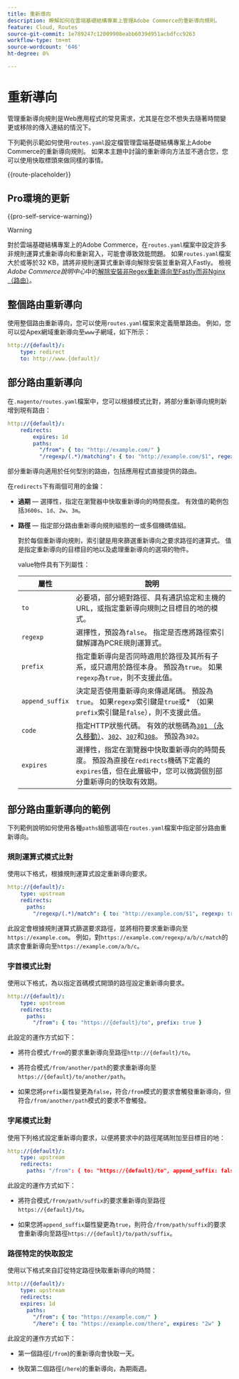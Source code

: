 ```yaml
---
title: 重新導向
description: 瞭解如何在雲端基礎結構專案上管理Adobe Commerce的重新導向規則。
feature: Cloud, Routes
source-git-commit: 1e789247c12009908eabb6039d951acbdfcc9263
workflow-type: tm+mt
source-wordcount: '646'
ht-degree: 0%

---
```


# 重新導向

管理重新導向規則是Web應用程式的常見需求，尤其是在您不想失去隨著時間變更或移除的傳入連結的情況下。

下列範例示範如何使用`routes.yaml`設定檔管理雲端基礎結構專案上Adobe Commerce的重新導向規則。 如果本主題中討論的重新導向方法並不適合您，您可以使用快取標頭來做同樣的事情。

{{route-placeholder}}

## Pro環境的更新

{{pro-self-service-warning}}

>[!WARNING]
>
>對於雲端基礎結構專案上的Adobe Commerce，在`routes.yaml`檔案中設定許多非規則運算式重新導向和重新寫入，可能會導致效能問題。 如果`routes.yaml`檔案大於或等於32 KB，請將非規則運算式重新導向解除安裝並重新寫入Fastly。 檢視&#x200B;_Adobe Commerce說明中心_&#x200B;中的[解除安裝非Regex重新導向至Fastly而非Nginx （路由）](https://experienceleague.adobe.com/docs/commerce-knowledge-base/kb/troubleshooting/miscellaneous/offload-non-regex-redirects-to-fastly-instead-of-nginx-routes.html)。

## 整個路由重新導向

使用整個路由重新導向，您可以使用`routes.yaml`檔案來定義簡單路由。 例如，您可以從Apex網域重新導向至`www`子網域，如下所示：

```yaml
http://{default}/:
    type: redirect
    to: http://www.{default}/
```

## 部分路由重新導向

在`.magento/routes.yaml`檔案中，您可以根據模式比對，將部分重新導向規則新增到現有路由：

```yaml
http://{default}/:
    redirects:
        expires: 1d
        paths:
          "/from": { to: "http://example.com/" }
          "/regexp/(.*)/matching": { to: "http://example.com/$1", regexp: true }
```

部分重新導向適用於任何型別的路由，包括應用程式直接提供的路由。

在`redirects`下有兩個可用的金鑰：

- **過期** — 選擇性，指定在瀏覽器中快取重新導向的時間長度。 有效值的範例包括`3600s`、`1d`、`2w`、`3m`。

- **路徑** — 指定部分路由重新導向規則組態的一或多個機碼值組。

  對於每個重新導向規則，索引鍵是用來篩選重新導向之要求路徑的運算式。 值是指定重新導向的目標目的地以及處理重新導向的選項的物件。

  value物件具有下列屬性：

  | 屬性 | 說明 |
  | ---------- | ----------- |
  | `to` | 必要項，部分絕對路徑、具有通訊協定和主機的URL，或指定重新導向規則之目標目的地的模式。 |
  | `regexp` | 選擇性，預設為`false`。 指定是否應將路徑索引鍵解譯為PCRE規則運算式。 |
  | `prefix` | 指定重新導向是否同時適用於路徑及其所有子系，或只適用於路徑本身。 預設為`true`。 如果`regexp`為`true`，則不支援此值。 |
  | `append_suffix` | 決定是否使用重新導向來傳遞尾碼。 預設為`true`。 如果`regexp`索引鍵是`true`或* （如果`prefix`索引鍵是`false`），則不支援此值。 |
  | `code` | 指定HTTP狀態代碼。 有效的狀態碼為[`301` （永久移動）](https://www.w3.org/Protocols/rfc2616/rfc2616-sec10.html#sec10.3.2)、[`302`](https://www.w3.org/Protocols/rfc2616/rfc2616-sec10.html#sec10.3.3)、[`307`](https://www.w3.org/Protocols/rfc2616/rfc2616-sec10.html#sec10.3.8)和[`308`](https://www.rfc-editor.org/rfc/rfc7238)。 預設為`302`。 |
  | `expires` | 選擇性，指定在瀏覽器中快取重新導向的時間長度。 預設為直接在`redirects`機碼下定義的`expires`值，但在此層級中，您可以微調個別部分重新導向的快取有效期。 |

## 部分路由重新導向的範例

下列範例說明如何使用各種`paths`組態選項在`routes.yaml`檔案中指定部分路由重新導向。

### 規則運算式模式比對

使用以下格式，根據規則運算式設定重新導向要求。

```yaml
http://{default}/:
    type: upstream
    redirects:
      paths:
        "/regexp/(.*)/match": { to: "http://example.com/$1", regexp: true }
```

此設定會根據規則運算式篩選要求路徑，並將相符要求重新導向至`https://example.com`。 例如，對`https://example.com/regexp/a/b/c/match`的請求會重新導向至`https://example.com/a/b/c`。

### 字首模式比對

使用以下格式，為以指定首碼模式開頭的路徑設定重新導向要求。

```yaml
http://{default}/:
    type: upstream
    redirects:
      paths:
        "/from": { to: "https://{default}/to", prefix: true }
```

此設定的運作方式如下：

- 將符合模式`/from`的要求重新導向至路徑`http://{default}/to`。

- 將符合模式`/from/another/path`的要求重新導向至`https://{default}/to/another/path`。

- 如果您將`prefix`屬性變更為`false`，符合`/from`模式的要求會觸發重新導向，但符合`/from/another/path`模式的要求不會觸發。

### 字尾模式比對

使用下列格式設定重新導向要求，以便將要求中的路徑尾碼附加至目標目的地：

```yaml
http://{default}/:
    type: upstream
    redirects:
      paths: "/from": { to: "https://{default}/to", append_suffix: false }
```

此設定的運作方式如下：

- 將符合模式`/from/path/suffix`的要求重新導向至路徑`https://{default}/to`。

- 如果您將`append_suffix`屬性變更為`true`，則符合`/from/path/suffix`的要求會重新導向至路徑`https://{default}/to/path/suffix`。

### 路徑特定的快取設定

使用以下格式來自訂從特定路徑快取重新導向的時間：

```yaml
http://{default}/:
    type: upstream
    redirects:
    expires: 1d
      paths:
        "/from": { to: "https://example.com/" }
        "/here": { to: "https://example.com/there", expires: "2w" }
```

此設定的運作方式如下：

- 第一個路徑(`/from`)的重新導向會快取一天。

- 快取第二個路徑(`/here`)的重新導向，為期兩週。
